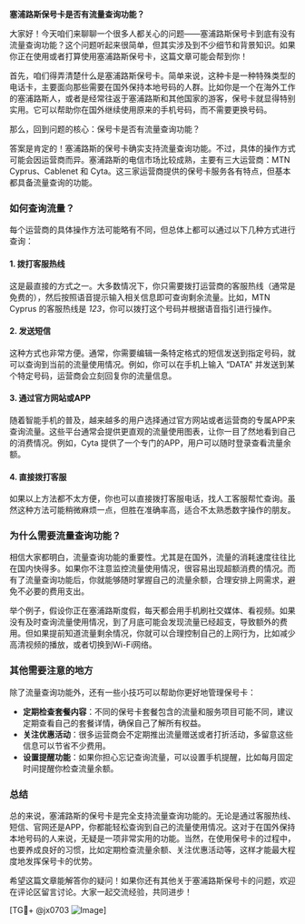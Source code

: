**塞浦路斯保号卡是否有流量查询功能？**

大家好！今天咱们来聊聊一个很多人都关心的问题——塞浦路斯保号卡到底有没有流量查询功能？这个问题听起来很简单，但其实涉及到不少细节和背景知识。如果你正在使用或者打算使用塞浦路斯保号卡，这篇文章可能会帮到你！

首先，咱们得弄清楚什么是塞浦路斯保号卡。简单来说，这种卡是一种特殊类型的电话卡，主要面向那些需要在国外保持本地号码的人群。比如你是一个在海外工作的塞浦路斯人，或者是经常往返于塞浦路斯和其他国家的游客，保号卡就显得特别实用。它可以帮助你在国外继续使用原来的手机号码，而不需要更换号码。

那么，回到问题的核心：保号卡是否有流量查询功能？

答案是肯定的！塞浦路斯的保号卡确实支持流量查询功能。不过，具体的操作方式可能会因运营商而异。塞浦路斯的电信市场比较成熟，主要有三大运营商：MTN Cyprus、Cablenet 和 Cyta。这三家运营商提供的保号卡服务各有特点，但基本都具备流量查询的功能。

### **如何查询流量？**

每个运营商的具体操作方法可能略有不同，但总体上都可以通过以下几种方式进行查询：

#### 1. **拨打客服热线**
这是最直接的方式之一。大多数情况下，你只需要拨打运营商的客服热线（通常是免费的），然后按照语音提示输入相关信息即可查询剩余流量。比如，MTN Cyprus 的客服热线是 *123*，你可以拨打这个号码并根据语音指引进行操作。

#### 2. **发送短信**
这种方式也非常方便。通常，你需要编辑一条特定格式的短信发送到指定号码，就可以查询到当前的流量使用情况。例如，你可以在手机上输入 “DATA” 并发送到某个特定号码，运营商会立刻回复你的流量信息。

#### 3. **通过官方网站或APP**
随着智能手机的普及，越来越多的用户选择通过官方网站或者运营商的专属APP来查询流量。这些平台通常会提供更直观的流量使用图表，让你一目了然地看到自己的消费情况。例如，Cyta 提供了一个专门的APP，用户可以随时登录查看流量余额。

#### 4. **直接拨打客服**
如果以上方法都不太方便，你也可以直接拨打客服电话，找人工客服帮忙查询。虽然这种方法可能稍微麻烦一点，但胜在准确率高，适合不太熟悉数字操作的朋友。

### **为什么需要流量查询功能？**

相信大家都明白，流量查询功能的重要性。尤其是在国外，流量的消耗速度往往比在国内快得多。如果你不注意监控流量使用情况，很容易出现超额消费的情况。而有了流量查询功能后，你就能够随时掌握自己的流量余额，合理安排上网需求，避免不必要的费用支出。

举个例子，假设你正在塞浦路斯度假，每天都会用手机刷社交媒体、看视频。如果没有及时查询流量使用情况，到了月底可能会发现流量已经超支，导致额外的费用。但如果提前知道流量剩余情况，你就可以合理控制自己的上网行为，比如减少高清视频的播放，或者切换到Wi-Fi网络。

### **其他需要注意的地方**

除了流量查询功能外，还有一些小技巧可以帮助你更好地管理保号卡：

- **定期检查套餐内容**：不同的保号卡套餐包含的流量和服务项目可能不同，建议定期查看自己的套餐详情，确保自己了解所有权益。
- **关注优惠活动**：很多运营商会不定期推出流量赠送或者打折活动，多留意这些信息可以节省不少费用。
- **设置提醒功能**：如果你担心忘记查询流量，可以设置手机提醒，比如每月固定时间提醒你检查流量余额。

### **总结**

总的来说，塞浦路斯的保号卡是完全支持流量查询功能的。无论是通过客服热线、短信、官网还是APP，你都能轻松查询到自己的流量使用情况。这对于在国外保持本地号码的人来说，无疑是一项非常实用的功能。当然，在使用保号卡的过程中，也要养成良好的习惯，比如定期检查流量余额、关注优惠活动等，这样才能最大程度地发挥保号卡的优势。

希望这篇文章能解答你的疑问！如果你还有其他关于塞浦路斯保号卡的问题，欢迎在评论区留言讨论。大家一起交流经验，共同进步！

[TG💪+ @jx0703 ![Image](https://github.com/user-attachments/assets/dbca1d08-cadb-493c-b0ec-ad6f7a83f270)]